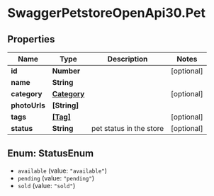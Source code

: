 # SwaggerPetstoreOpenApi30.Pet

## Properties
Name | Type | Description | Notes
------------ | ------------- | ------------- | -------------
**id** | **Number** |  | [optional] 
**name** | **String** |  | 
**category** | [**Category**](Category.md) |  | [optional] 
**photoUrls** | **[String]** |  | 
**tags** | [**[Tag]**](Tag.md) |  | [optional] 
**status** | **String** | pet status in the store | [optional] 

<a name="StatusEnum"></a>
## Enum: StatusEnum

* `available` (value: `"available"`)
* `pending` (value: `"pending"`)
* `sold` (value: `"sold"`)

